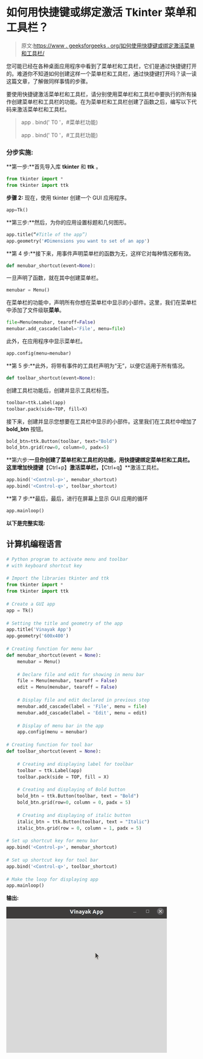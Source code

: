 # 如何用快捷键或绑定激活 Tkinter 菜单和工具栏？

> 原文:[https://www . geeksforgeeks . org/如何使用快捷键或绑定激活菜单和工具栏/](https://www.geeksforgeeks.org/how-to-activate-tkinter-menu-and-toolbar-with-keyboard-shortcut-or-binding/)

您可能已经在各种桌面应用程序中看到了菜单栏和工具栏，它们是通过快捷键打开的。难道你不知道如何创建这样一个菜单栏和工具栏，通过快捷键打开吗？读一读这篇文章，了解做同样事情的步骤。

要使用快捷键激活菜单栏和工具栏，请分别使用菜单栏和工具栏中要执行的所有操作创建菜单栏和工具栏的功能。在为菜单栏和工具栏创建了函数之后，编写以下代码来激活菜单栏和工具栏。

> app . bind(' T0 '，#菜单栏功能)
> 
> app . bind(' T0 '，#工具栏功能)

### **分步实施:**

**第一步:**首先导入库 **tkinter** 和 **ttk** 。

```py
from tkinter import *
from tkinter import ttk
```

**步骤 2:** 现在，使用 tkinter 创建一个 GUI 应用程序。

```py
app=Tk()
```

**第三步:**然后，为你的应用设置标题和几何图形。

```py
app.title(“#Title of the app”)
app.geometry('#Dimensions you want to set of an app')
```

**第 4 步:**接下来，用事件声明菜单栏的函数为无，这样它对每种情况都有效。

```py
def menubar_shortcut(event=None):
```

一旦声明了函数，就在其中创建菜单栏。

```py
menubar = Menu()
```

在菜单栏的功能中，声明所有你想在菜单栏中显示的小部件。这里，我们在菜单栏中添加了文件级联**菜单**。

```py
file=Menu(menubar, tearoff=False)
menubar.add_cascade(label='File', menu=file)
```

此外，在应用程序中显示菜单栏。

```py
app.config(menu=menubar)
```

**第 5 步:**此外，将带有事件的工具栏声明为“无”，以便它适用于所有情况。

```py
def toolbar_shortcut(event=None):
```

创建工具栏功能后，创建并显示工具栏标签。

```py
toolbar=ttk.Label(app)
toolbar.pack(side=TOP, fill=X)
```

接下来，创建并显示您想要在工具栏中显示的小部件。这里我们在工具栏中增加了 **bold_btn** 按钮。

```py
bold_btn=ttk.Button(toolbar, text="Bold")
bold_btn.grid(row=0, column=0, padx=5)
```

**第六步:**一旦你创建了菜单栏和工具栏的功能，用快捷键绑定菜单栏和工具栏。这里增加快捷键**【Ctrl+p】**激活菜单栏，**【Ctrl+q】**激活工具栏。

```py
app.bind('<Control-p>', menubar_shortcut)
app.bind('<Control-q>', toolbar_shortcut)
```

**第 7 步:**最后，最后，进行在屏幕上显示 GUI 应用的循环

```py
app.mainloop()
```

**以下是完整实现:**

## 计算机编程语言

```py
# Python program to activate menu and toolbar
# with keyboard shortcut key

# Import the libraries tkinter and ttk
from tkinter import *
from tkinter import ttk

# Create a GUI app
app = Tk()

# Setting the title and geometry of the app
app.title('Vinayak App')
app.geometry('600x400')

# Creating function for menu bar
def menubar_shortcut(event = None):
    menubar = Menu()

    # Declare file and edit for showing in menu bar
    file = Menu(menubar, tearoff = False)
    edit = Menu(menubar, tearoff = False)

    # Display file and edit declared in previous step
    menubar.add_cascade(label = 'File', menu = file)
    menubar.add_cascade(label = 'Edit', menu = edit)

    # Display of menu bar in the app
    app.config(menu = menubar)

# Creating function for tool bar
def toolbar_shortcut(event = None):

    # Creating and displaying label for toolbar
    toolbar = ttk.Label(app)
    toolbar.pack(side = TOP, fill = X)

    # Creating and displaying of Bold button
    bold_btn = ttk.Button(toolbar, text = "Bold")
    bold_btn.grid(row=0, column = 0, padx = 5)

    # Creating and displaying of italic button
    italic_btn = ttk.Button(toolbar, text = "Italic")
    italic_btn.grid(row = 0, column = 1, padx = 5)

# Set up shortcut key for menu bar
app.bind('<Control-p>', menubar_shortcut)

# Set up shortcut key for tool bar
app.bind('<Control-q>', toolbar_shortcut)

# Make the loop for displaying app
app.mainloop()
```

**输出:**

![](img/ff91c03c6b9d1f67bf22503a2e72c800.png)